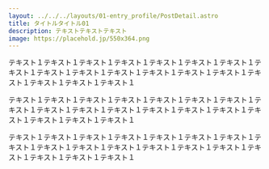 ```yaml
---
layout: ../../../layouts/01-entry_profile/PostDetail.astro
title: タイトルタイトル01
description: テキストテキストテキスト
image: https://placehold.jp/550x364.png
---
```


テキスト１テキスト１テキスト１テキスト１テキスト１テキスト１テキスト１テキスト１テキスト１テキスト１テキスト１テキスト１テキスト１テキスト１テキスト１テキスト１テキスト１テキスト１

テキスト１テキスト１テキスト１テキスト１テキスト１テキスト１テキスト１テキスト１テキスト１テキスト１テキスト１テキスト１テキスト１テキスト１テキスト１テキスト１テキスト１テキスト１

テキスト１テキスト１テキスト１テキスト１テキスト１テキスト１テキスト１テキスト１テキスト１テキスト１テキスト１テキスト１テキスト１テキスト１テキスト１テキスト１テキスト１テキスト１
